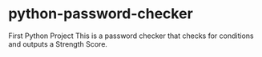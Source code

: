 # python-password-checker
First Python Project
This is a password checker that checks for conditions and outputs a Strength Score.
